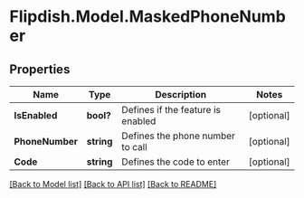 # Flipdish.Model.MaskedPhoneNumber
## Properties

Name | Type | Description | Notes
------------ | ------------- | ------------- | -------------
**IsEnabled** | **bool?** | Defines if the feature is enabled | [optional] 
**PhoneNumber** | **string** | Defines the phone number to call | [optional] 
**Code** | **string** | Defines the code to enter | [optional] 

[[Back to Model list]](../README.md#documentation-for-models) [[Back to API list]](../README.md#documentation-for-api-endpoints) [[Back to README]](../README.md)

